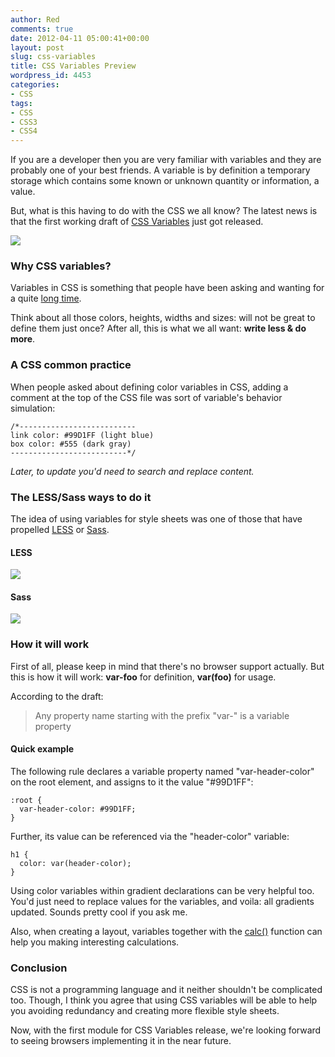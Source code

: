 ```yaml
---
author: Red
comments: true
date: 2012-04-11 05:00:41+00:00
layout: post
slug: css-variables
title: CSS Variables Preview
wordpress_id: 4453
categories:
- CSS
tags:
- CSS
- CSS3
- CSS4
---
```


If you are a developer then you are very familiar with variables and they are probably one of your best friends. A variable is by definition a temporary storage which contains some known or unknown quantity or information, a value. 

But, what is this having to do with the CSS we all know? The latest news is that the first working draft of [CSS Variables](http://www.w3.org/TR/css-variables/) just got released.

![](http://www.red-team-design.com/wp-content/uploads/2012/04/css-variables.jpg)

<!-- more -->



### Why CSS variables?


Variables in CSS is something that people have been asking and wanting for a quite [long time](http://disruptive-innovations.com/zoo/cssvariables/). 

Think about all those colors, heights, widths and sizes: will not be great to define them just once? After all, this is what we all want: **write less & do more**.



### A CSS common practice


When people asked about defining color variables in CSS, adding a comment at the top of the CSS file was sort of variable's behavior simulation:


    
    
    /*--------------------------
    link color: #99D1FF (light blue)
    box color: #555 (dark gray)
    --------------------------*/
    


_Later, to update you'd need to search and replace content._



### The LESS/Sass ways to do it



The idea of using variables for style sheets was one of those that have propelled [LESS](http://lesscss.org/) or [Sass](http://sass-lang.com/).



#### LESS



![](http://www.red-team-design.com/wp-content/uploads/2012/04/less-variables.png)



#### Sass



![](http://www.red-team-design.com/wp-content/uploads/2012/04/sass-variables.png)



### How it will work


First of all, please keep in mind that there's no browser support actually. But this is how it will work: **var-foo** for definition, **var(foo)** for usage.

According to the draft:



> Any property name starting with the prefix "var-" is a variable property





#### Quick example



The following rule declares a variable property named "var-header-color" on the root element, and assigns to it the value "#99D1FF":


    
    
    :root {
      var-header-color: #99D1FF;
    }
    



Further, its value can be referenced via the "header-color" variable:


    
    
    h1 { 
      color: var(header-color); 
    }
    



Using color variables within gradient declarations can be very helpful too. You'd just need to replace values for the variables, and voila: all gradients updated. Sounds pretty cool if you ask me.

Also, when creating a layout, variables together with the [calc()](http://www.w3.org/TR/css3-values/#calc0) function can help you making interesting calculations.



### Conclusion



CSS is not a programming language and it neither shouldn't be complicated too. Though, I think you agree that using CSS variables will be able to help you avoiding redundancy and creating more flexible style sheets. 

Now, with the first module for CSS Variables release, we're looking forward to seeing browsers implementing it in the near future.
